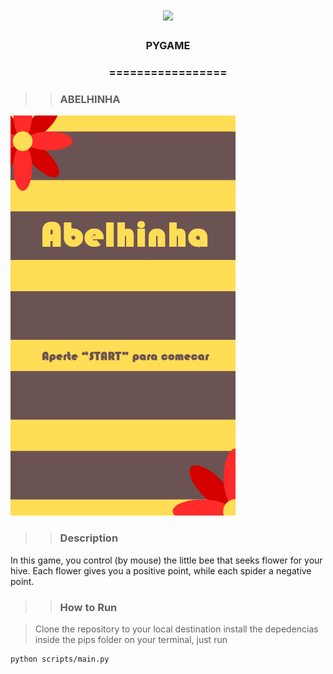 <h1 align="center">
<img src="https://img.shields.io/static/v1?label=PYGAME%20POR&message=MAYCON%20BATESTIN&color=7159c1&style=flat-square&logo=ghost"/>



<h3> <p align="center"> PYGAME </p> </h3>
<h3> <p align="center"> ================= </p> </h3>

>> <h3> ABELHINHA </h3>

![delta](img\capa.png)



>> <h3> Description </h3>

<p> In this game, you control (by mouse) the little bee that seeks flower for your hive. Each flower gives you a positive point, while each spider a negative point. </p>

>> <h3> How to Run </h3>

> Clone the repository to your local destination
> install the depedencias inside the pips folder
> on your terminal, just run
```
python scripts/main.py

```
